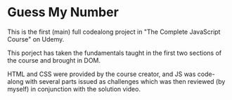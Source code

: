 # Guess My Number

This is the first (main) full codealong project in "The Complete JavaScript Course" on Udemy.

This porject has taken the fundamentals taught in the first two sections of the course and brought in DOM.

HTML and CSS were provided by the course creator, and JS was code-along with several parts issued as challenges which was then reviewed (by myself) in conjunction with the solution video.
